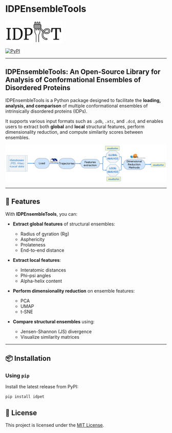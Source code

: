 # IDPEnsembleTools

<img src="https://raw.githubusercontent.com/BioComputingUP/EnsembleTools/main/images/idpet_logo_1.png" alt="IDPEnsembleTools Logo" width="180" height="70" />

[![PyPI](https://img.shields.io/pypi/v/idpet.svg)](https://pypi.org/project/idpet/)
<!-- [![DOI](https://img.shields.io/badge/DOI-10.5281/zenodo.1234567-blue)](https://doi.org/10.5281/zenodo.1234567) -->

---

## IDPEnsembleTools: An Open-Source Library for Analysis of Conformational Ensembles of Disordered Proteins

IDPEnsembleTools is a Python package designed to facilitate the **loading, analysis, and comparison** of multiple conformational ensembles of intrinsically disordered proteins (IDPs).

It supports various input formats such as `.pdb`, `.xtc`, and `.dcd`, and enables users to extract both **global** and **local** structural features, perform dimensionality reduction, and compute similarity scores between ensembles.

<img src="https://raw.githubusercontent.com/BioComputingUP/EnsembleTools/main/images/pipline_example.jpeg" alt="Pipeline Example" width="600" />

---

## 🔧 Features

With **IDPEnsembleTools**, you can:

- **Extract global features** of structural ensembles:
  - Radius of gyration (Rg)
  - Asphericity
  - Prolateness
  - End-to-end distance

- **Extract local features**:
  - Interatomic distances
  - Phi–psi angles
  - Alpha-helix content

- **Perform dimensionality reduction** on ensemble features:
  - PCA
  - UMAP
  - t-SNE

- **Compare structural ensembles** using:
  - Jensen-Shannon (JS) divergence
  - Visualize similarity matrices

---

## 📦 Installation

### Using `pip`

Install the latest release from PyPI:

```bash
pip install idpet
```
## 📄 License

This project is licensed under the [MIT License](LICENSE).
